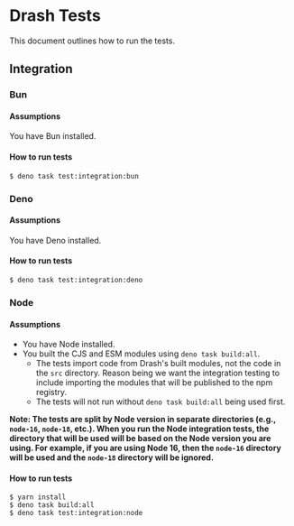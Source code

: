 # Drash Tests

This document outlines how to run the tests.

## Integration

### Bun

#### Assumptions

You have Bun installed.

#### How to run tests

```
$ deno task test:integration:bun
```

### Deno

#### Assumptions

You have Deno installed.

#### How to run tests

```
$ deno task test:integration:deno
```

### Node

#### Assumptions

- You have Node installed.
- You built the CJS and ESM modules using `deno task build:all`.
  - The tests import code from Drash's built modules, not the code in the `src` directory. Reason being we want the integration testing to include importing the modules that will be published to the npm registry.
  - The tests will not run without `deno task build:all` being used first.

__Note: The tests are split by Node version in separate directories (e.g., `node-16`, `node-18`, etc.). When you run the Node integration tests, the directory that will be used will be based on the Node version you are using. For example, if you are using Node 16, then the `node-16` directory will be used and the `node-18` directory will be ignored.__

#### How to run tests

```
$ yarn install
$ deno task build:all
$ deno task test:integration:node
```